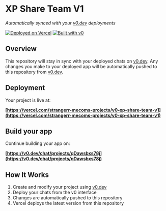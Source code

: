 # XP Share Team V1

*Automatically synced with your [v0.dev](https://v0.dev) deployments*

[![Deployed on Vercel](https://img.shields.io/badge/Deployed%20on-Vercel-black?style=for-the-badge&logo=vercel)](https://vercel.com/strangerr-mecoms-projects/v0-xp-share-team-v1)
[![Built with v0](https://img.shields.io/badge/Built%20with-v0.dev-black?style=for-the-badge)](https://v0.dev/chat/projects/qDawsbxs78j)

## Overview

This repository will stay in sync with your deployed chats on [v0.dev](https://v0.dev).
Any changes you make to your deployed app will be automatically pushed to this repository from [v0.dev](https://v0.dev).

## Deployment

Your project is live at:

**[https://vercel.com/strangerr-mecoms-projects/v0-xp-share-team-v1](https://vercel.com/strangerr-mecoms-projects/v0-xp-share-team-v1)**

## Build your app

Continue building your app on:

**[https://v0.dev/chat/projects/qDawsbxs78j](https://v0.dev/chat/projects/qDawsbxs78j)**

## How It Works

1. Create and modify your project using [v0.dev](https://v0.dev)
2. Deploy your chats from the v0 interface
3. Changes are automatically pushed to this repository
4. Vercel deploys the latest version from this repository